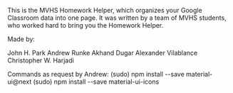 This is the MVHS Homework Helper, which organizes your Google Classroom data into one page.
It was written by a team of MVHS students, who worked hard to bring you the Homework Helper.

Made by:

John H. Park
Andrew Runke
Akhand Dugar
Alexander Vilablance 
Christopher W. Harjadi

Commands as request by Andrew:
(sudo) npm install --save material-ui@next
(sudo) npm install --save material-ui-icons
